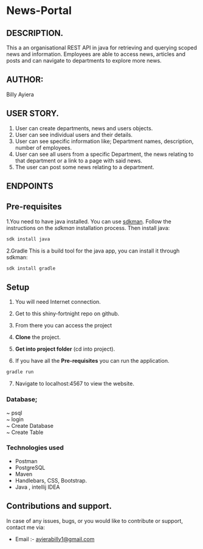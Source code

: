# News-Portal

## DESCRIPTION.

This a an organisational REST API in java for retrieving and querying scoped news and information. Employees are able to access news, articles and posts and can navigate to departments to explore more news.

## AUTHOR: 
Billy Ayiera

## USER STORY.
1. User can create departments, news and users objects.
2. User can see individual users and their details.
3. User can see specific information like; Department names, description, number of employees.
4. User can see all users from a specific Department, the news relating to that department or a link to a page with said news. 
5. The user can post some news relating to a department.

## ENDPOINTS

## Pre-requisites
1.You need to have java installed. You can use [sdkman](https://sdkman.io/).
Follow the instructions on the _sdkman_ installation process. Then install java:
 ```bash
sdk install java
 ```

2.Gradle
This is a build tool for the java app, you can install it through sdkman:
```bash
sdk install gradle
```
## Setup
1. You will need Internet connection.

2. Get to this shiny-fortnight repo on github.

3. From there you can access the project

4. **Clone** the project.

5. **Get into project folder** (cd into project).

6. If you have all the **Pre-requisites** you can run the application.
 ``` bash
gradle run
 ```
7. Navigate to localhost:4567 to view the website.

### Database;
~ psql <br>
~ login <br>
~ Create Database <br>
~ Create Table

### Technologies used
- Postman
- PostgreSQL
- Maven
- Handlebars, CSS, Bootstrap.
- Java , intellij IDEA

## Contributions and support.
In case of any issues, bugs, or you would like to contribute or support, contact me via: 
- Email :- ayierabilly1@gmail.com